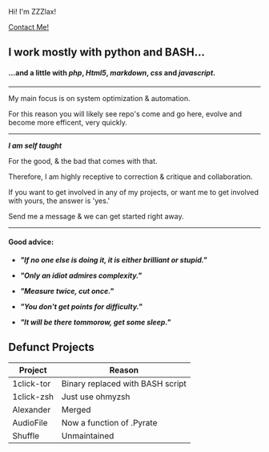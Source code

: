 <html>
<style>
@import url('https://fonts.googleapis.com/css?family=Source+Code+Pro');

body{
  padding: 40px;
  background-color: #000000;   
}

p {
  border-right: solid 3px rgba(0,255,0,.75);
  white-space: nowrap;
  overflow: hidden;    
  font-family: 'Source Code Pro', monospace;  
  font-size: 10px;
  color: #00FF00;
  margin: 0 auto;
}

/* Animation */
p {
  animation: animated-text 4s steps(29,end) 1s 1 normal both,
             animated-cursor 600ms steps(29,end) infinite;
}

@keyframes animated-text{
  from{width: 0;}
  to{width: 575px;}
}

@keyframes animated-cursor{
  from{border-right-color: rgba(0,255,0,.75);}
  to{border-right-color: transparent;}
}
  </style>
  
<p>Hi! I'm ZZZlax!</p>

  <a href="mailto:ZZZlax@protonmail.com">Contact Me!</a>
</html>

## I work mostly with **python** and **BASH**... ##
#### ...and a little with _php_, _Html5_, _markdown_, _css_ and _javascript_. ####

***

My main focus is on system optimization &amp; automation.

For this reason you will likely see repo's come and go here, evolve and become more efficent, very quickly.

***

**_I am self taught_**

For the good, &amp; the bad that comes with that.

Therefore, I am highly receptive to correction &amp; critique and collaboration.

If you want to get involved in any of my projects, or want me to get involved with yours, the answer is 'yes.'

Send me a message &amp; we can get started right away.

***

#### Good advice: ####

* **_"If no one else is doing it, it is either brilliant or stupid."_**

* **_"Only an idiot admires complexity."_**

* **_"Measure twice, cut once."_**

* **_"You don't get points for difficulty."_**

* **_"It will be there tommorow, get some sleep."_**

## Defunct Projects ##

Project | Reason |
--- | --- |
1click-tor | Binary replaced with BASH script |
1click-zsh | Just use ohmyzsh |
Alexander | Merged |
AudioFile | Now a function of .Pyrate |
Shuffle | Unmaintained |
